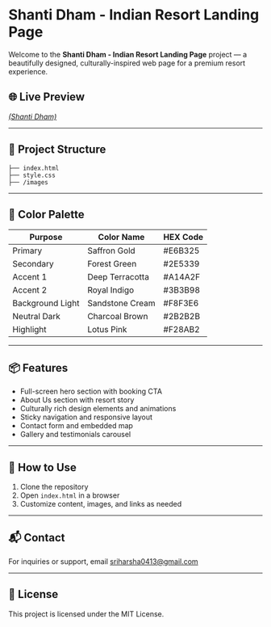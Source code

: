 
# Shanti Dham - Indian Resort Landing Page

Welcome to the **Shanti Dham - Indian Resort Landing Page** project — a beautifully designed, culturally-inspired web page for a premium resort experience.

## 🌐 Live Preview

*[(Shanti Dham)](https://indian-resort.vercel.app/)*

---

## 📁 Project Structure

```
├── index.html
├── style.css
├── /images
```

---

## 🎨 Color Palette

| Purpose          | Color Name       | HEX Code   |
|------------------|------------------|------------|
| Primary          | Saffron Gold     | #E6B325    |
| Secondary        | Forest Green     | #2E5339    |
| Accent 1         | Deep Terracotta  | #A14A2F    |
| Accent 2         | Royal Indigo     | #3B3B98    |
| Background Light | Sandstone Cream  | #F8F3E6    |
| Neutral Dark     | Charcoal Brown   | #2B2B2B    |
| Highlight        | Lotus Pink       | #F28AB2    |

---

## 📦 Features

- Full-screen hero section with booking CTA
- About Us section with resort story
- Culturally rich design elements and animations
- Sticky navigation and responsive layout
- Contact form and embedded map
- Gallery and testimonials carousel

---

## 🚀 How to Use

1. Clone the repository
2. Open `index.html` in a browser
3. Customize content, images, and links as needed

---

## 📬 Contact

For inquiries or support, email [sriharsha0413@gmail.com](mailto:sriharsha0413@gmail.com)

---

## 📜 License

This project is licensed under the MIT License.
